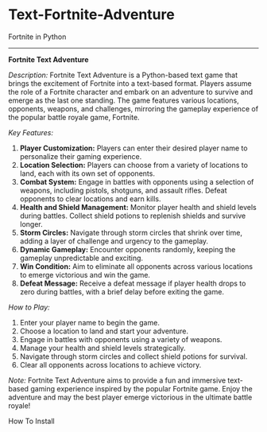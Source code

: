 # Text-Fortnite-Adventure
Fortnite in Python


---


**Fortnite Text Adventure**

*Description:*
Fortnite Text Adventure is a Python-based text game that brings the excitement of Fortnite into a text-based format. Players assume the role of a Fortnite character and embark on an adventure to survive and emerge as the last one standing. The game features various locations, opponents, weapons, and challenges, mirroring the gameplay experience of the popular battle royale game, Fortnite.

*Key Features:*
1. **Player Customization:** Players can enter their desired player name to personalize their gaming experience.
2. **Location Selection:** Players can choose from a variety of locations to land, each with its own set of opponents.
3. **Combat System:** Engage in battles with opponents using a selection of weapons, including pistols, shotguns, and assault rifles. Defeat opponents to clear locations and earn kills.
4. **Health and Shield Management:** Monitor player health and shield levels during battles. Collect shield potions to replenish shields and survive longer.
5. **Storm Circles:** Navigate through storm circles that shrink over time, adding a layer of challenge and urgency to the gameplay.
6. **Dynamic Gameplay:** Encounter opponents randomly, keeping the gameplay unpredictable and exciting.
7. **Win Condition:** Aim to eliminate all opponents across various locations to emerge victorious and win the game.
8. **Defeat Message:** Receive a defeat message if player health drops to zero during battles, with a brief delay before exiting the game.

*How to Play:*
1. Enter your player name to begin the game.
2. Choose a location to land and start your adventure.
3. Engage in battles with opponents using a variety of weapons.
4. Manage your health and shield levels strategically.
5. Navigate through storm circles and collect shield potions for survival.
6. Clear all opponents across locations to achieve victory.

*Note:*
Fortnite Text Adventure aims to provide a fun and immersive text-based gaming experience inspired by the popular Fortnite game. Enjoy the adventure and may the best player emerge victorious in the ultimate battle royale!


How To Install

